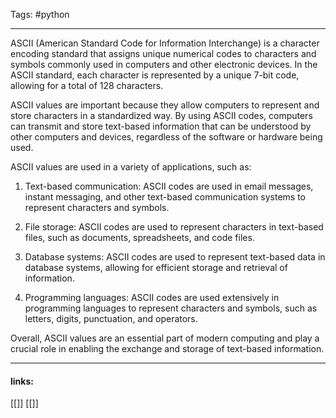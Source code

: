 
Tags: #python 

------------------------------------------

ASCII (American Standard Code for Information Interchange) is a character encoding standard that assigns unique numerical codes to characters and symbols commonly used in computers and other electronic devices. In the ASCII standard, each character is represented by a unique 7-bit code, allowing for a total of 128 characters.

ASCII values are important because they allow computers to represent and store characters in a standardized way. By using ASCII codes, computers can transmit and store text-based information that can be understood by other computers and devices, regardless of the software or hardware being used.

ASCII values are used in a variety of applications, such as:

1.  Text-based communication: ASCII codes are used in email messages, instant messaging, and other text-based communication systems to represent characters and symbols.
    
2.  File storage: ASCII codes are used to represent characters in text-based files, such as documents, spreadsheets, and code files.
    
3.  Database systems: ASCII codes are used to represent text-based data in database systems, allowing for efficient storage and retrieval of information.
    
4.  Programming languages: ASCII codes are used extensively in programming languages to represent characters and symbols, such as letters, digits, punctuation, and operators.
    

Overall, ASCII values are an essential part of modern computing and play a crucial role in enabling the exchange and storage of text-based information.

---------------------
#### links:
[[]]
[[]]